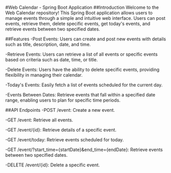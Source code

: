 #Web Calendar - Spring Boot Application
##Introduction
Welcome to the Web Calendar repository! This Spring Boot application allows users to manage events through a simple and intuitive web interface. Users can post events, retrieve them, delete specific events, get today's events, and retrieve events between two specified dates.

##Features
-Post Events: Users can create and post new events with details such as title, description, date, and time.

-Retrieve Events: Users can retrieve a list of all events or specific events based on criteria such as date, time, or title.

-Delete Events: Users have the ability to delete specific events, providing flexibility in managing their calendar.

-Today's Events: Easily fetch a list of events scheduled for the current day.

-Events Between Dates: Retrieve events that fall within a specified date range, enabling users to plan for specific time periods.

##API Endpoints
-POST /event: Create a new event.

-GET /event: Retrieve all events.

-GET /event/{id}: Retrieve details of a specific event.

-GET /event/today: Retrieve events scheduled for today.

-GET /event/?start_time={startDate}&end_time={endDate}: Retrieve events between two specified dates.

-DELETE /event/{id}: Delete a specific event.
